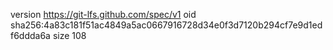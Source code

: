 version https://git-lfs.github.com/spec/v1
oid sha256:4a83c181f51ac4849a5ac0667916728d34e0f3d7120b294cf7e9d1edf6ddda6a
size 108
